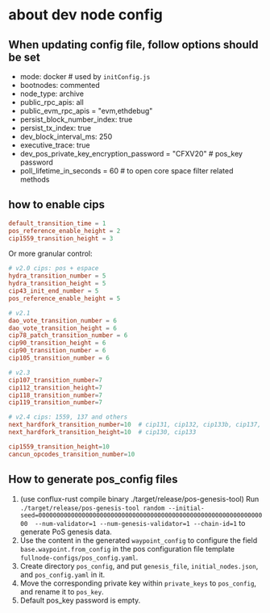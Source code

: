 # about dev node config

## When updating config file, follow options should be set

* mode: docker  # used by `initConfig.js`
* bootnodes: commented
* node_type: archive
* public_rpc_apis: all
* public_evm_rpc_apis = "evm,ethdebug"
* persist_block_number_index: true
* persist_tx_index: true
* dev_block_interval_ms: 250
* executive_trace: true
* dev_pos_private_key_encryption_password = "CFXV20" # pos_key password
* poll_lifetime_in_seconds = 60 # to open core space filter related methods

## how to enable cips

```toml
default_transition_time = 1
pos_reference_enable_height = 2
cip1559_transition_height = 3
```

Or more granular control:

```toml
# v2.0 cips: pos + espace
hydra_transition_number = 5
hydra_transition_height = 5
cip43_init_end_number = 5
pos_reference_enable_height = 5

# v2.1
dao_vote_transition_number = 6
dao_vote_transition_height = 6
cip78_patch_transition_number = 6
cip90_transition_height = 6
cip90_transition_number = 6
cip105_transition_number = 6

# v2.3
cip107_transition_number=7
cip112_transition_height=7
cip118_transition_number=7
cip119_transition_number=7

# v2.4 cips: 1559, 137 and others
next_hardfork_transition_number=10  # cip131, cip132, cip133b, cip137, cip144, cip145
next_hardfork_transition_height=10  # cip130, cip133

cip1559_transition_height=10
cancun_opcodes_transition_number=10
```

## How to generate pos_config files

1. (use conflux-rust compile binary ./target/release/pos-genesis-tool) Run `./target/release/pos-genesis-tool random --initial-seed=0000000000000000000000000000000000000000000000000000000000000000  --num-validator=1 --num-genesis-validator=1 --chain-id=1` to generate PoS genesis data.
2. Use the content in the generated `waypoint_config` to configure the field `base.waypoint.from_config` in the pos configuration file template `fullnode-configs/pos_config.yaml`.
3. Create directory `pos_config`, and put `genesis_file`, `initial_nodes.json`, and `pos_config.yaml` in it.
4. Move the corresponding private key within `private_keys` to `pos_config`, and rename it to `pos_key`.
5. Default pos_key password is empty.

